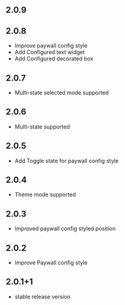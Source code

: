 ## 2.0.9
## 2.0.8

* Improve paywall config style
* Add Configured text widget
* Add Configured decorated box

## 2.0.7

* Multi-state selected mode supported

## 2.0.6

* Multi-state supported

## 2.0.5

* Add Toggle state for paywall config style

## 2.0.4

* Theme mode supported

## 2.0.3

* Improved paywall config styled position

## 2.0.2

* Improve Paywall config style

## 2.0.1+1

* stable release version